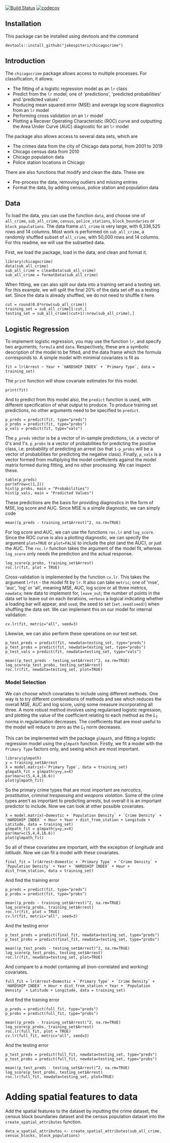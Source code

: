[![Build Status](https://travis-ci.com/jakespiteri/chicagocrime.svg?branch=master)](https://travis-ci.com/jakespiteri/chicagocrime)  [![codecov](https://codecov.io/gh/jakespiteri/chicagocrime/branch/master/graph/badge.svg)](https://codecov.io/gh/jakespiteri/chicagocrime)

## Installation
This package can be installed using devtools and the command
```{r}
devtools::install_github("jakespiteri/chicagocrime")
```

## Introduction

The `chicagocrime` package allows access to multiple processes. For classification, it allows:

 - The fitting of a logistic regression model as an `lr` class
 - Predict from the `lr` model; one of 'predictions', 'predicted probabilities' and 'predicted values'
 - Producing mean squared error (MSE) and average log score diagnostics from an `lr` model
 - Performing cross validation on an `lr` model
 - Plotting a Recever Operating Characteristic (ROC) curve and outputting the Area Under Curve (AUC) diagnostic for an `lr` model
 


The package also allows access to several data sets, which are

 - The crimes data from the city of Chicago data portal, from 2001 to 2019
 - Chicago census data from 2010
 - Chicago population data
 - Police station locations in Chicago
 
There are also functions that modify and clean the data. These are

 - Pre-process the data, removing outliers and missing entries
 - Format the data, by adding census, police station and population data
 
## Data
To load the data, you can use the function `data`, and choose one of `all_crime`, `sub_all_crime`, `census`, `police_stations`, `block_boundaries` or `block_populations`. The data frame `all_crime` is very large, with 6,336,525 rows and 14 columns. Most work is performed on `sub_all_crime`, a randomly shuffled subset of `all_crime`, with 50,000 rows and 14 columns. For this readme, we will use the subsetted data.

First, we load the package, load in the data, and clean and format it.
```{r, cache=TRUE}
library(chicagocrime)
data(sub_all_crime)
sub_all_crime = cleanData(sub_all_crime)
sub_all_crime = formatData(sub_all_crime)
```
When fitting, we can also split our data into a training set and a testing set. For this example, we will split the final 20% of the data set off as a testing set. Since the data is already shuffled, we do not need to shuffle it here.
```{r}
cut = round(0.8*nrow(sub_all_crime))
training_set = sub_all_crime[1:cut,]
testing_set = sub_all_crime[(cut+1):nrow(sub_all_crime),]
```
## Logistic Regression
To implement logistic regression, you may use the function `lr`, and specify two arguments; `formula` and `data`. Respectively, these are a symbolic description of the model to be fitted, and the data frame which the formula corresponds to. A simple model with minimial covariates is fit as
```{r}
fit = lr(Arrest ~ Year + `HARDSHIP INDEX` + `Primary Type`, data = training_set)
```
The `print` function will show covariate estimates for this model.
```{r}
print(fit)
```
And to predict from this model also, the `predict` function is used, with different specification of what output to produce. To produce training set predictions, no other arguments need to be specified to `predict`.
```{r}
p_preds = predict(fit, type="preds")
p_probs = predict(fit, type="probs")
p_vals = predict(fit, type="vals")
```
The `p_preds` vector is be a vector of in-sample predictions, i.e. a vector of 0's and 1's. `p_probs` is a vector of probabilities for predicting the positive class, i.e. probability of predicting an arrest (so that `1-p_probs` will be a vector of probabilities for predicting the negative class). Finally, `p_vals` is a vector formed from multiplying the model coefficients against the model matrix formed during fitting, and no other processing. We can inspect these.
```{r}
table(p_preds)
par(mfrow=c(1,2))
hist(p_probs, main = "Probabilities")
hist(p_vals, main = "Predicted Values")
```

These predictions are the basis for providing diagnostics in the form of MSE, log score and AUC. Since MSE is a simple diagnostic, we can simply code
```{r}
mean((p_preds - training_set$Arrest)^2, na.rm=TRUE)
```
For log score and AUC, we can use the functions `roc.lr` and `log_score`. Since the ROC curve is also a plotting diagnostic, we can specify the argument `plot=TRUE` or `plot=FALSE` to include the plot (and the AUC), or just the AUC. The `roc.lr` function takes the argument of the model fit, whereas `log_score` only needs the prediction and the actual response.
```{r}
log_score(p_probs, training_set$Arrest)
roc.lr(fit, plot = TRUE)
```

Cross-validation is implemented by the function `cv.lr`. This takes the argument `lrfit` - the model fit by `lr`. It also can take `metric`; one of 'mse', 'auc', 'log' or 'all', meaning MSE, AUC, log score or all three metrics, `newdata`; new data to implement for, `leave_out`; the number of points in the data set to leave out on each iterations, `verbose` a logical indicating whether a loading bar will appear, and `seed`; the seed to set (`set.seed(seed)`) when shuffling the data set. We can implement this on our model for internal validation:
```{r}
cv.lr(fit, metric="all", seed=3)
```

Likewise, we can also perform these operations on our test set.
```{r}
p_test_preds = predict(fit, newdata=testing_set, type="preds")
p_test_probs = predict(fit, newdata=testing_set, type="probs")
p_test_vals = predict(fit, newdata=testing_set, type="vals")

mean((p_test_preds - testing_set$Arrest)^2, na.rm=TRUE)
log_score(p_test_probs, testing_set$Arrest)
roc.lr(fit, newdata=testing_set, plot=TRUE)
```

### Model Selection
We can choose which covariates to include using different methods. One way is to try different combinations of methods and see which reduces the overall MSE, AUC and log score, using some measure incorporating all three. A more robust method involves using regularised logistic regression, and plotting the value of the coefficient relating to each method as the $L_1$ norma in regularisation decreases. The coefficients that are most useful to the model will reduce to zero as the $L_1$ norm decreases.

This can be implemented with the package `glmpath`, and fitting a logistic regression model using the `glmpath` function. Firstly, we fit a model with the `Primary Type` factors only, and seeing which are most important.
```{r}
library(glmpath)
y = training_set$Arrest
X = model.matrix(~`Primary Type`, data = training_set)
glmpath_fit = glmpath(y=y,x=X)
par(mar=c(5,4,4,16.6))
plot(glmpath_fit)
```

So the primary crime types that are most important are *narcotics*, *prostitution*, *criminal trespassing* and *weapons violation*. Some of the crime types aren't as important to predicting arrests, but overall it is an important predictor to include. Now we can look at other possible covariates.
```{r}
X = model.matrix(~Domestic + `Population Density` + `Crime Density` + `HARDSHIP INDEX` + Hour + Year + dist_from_station + Longitude + Latitude, data = training_set)
glmpath_fit = glmpath(y=y,x=X)
par(mar=c(5,4,4,16.6))
plot(glmpath_fit)
```
So all of these covariates are important, with the exception of *longitude* and *latitude*. Now we can fit a model with these covariates.
```{r}
final_fit = lr(Arrest~Domestic + `Primary Type` + `Crime Density` + `Population Density` + Year + `HARDSHIP INDEX` + Hour + dist_from_station, data = training_set)
```
And find the training error
```{r}
p_preds = predict(fit, type="preds")
p_probs = predict(fit, type="probs")

mean((p_preds - training_set$Arrest)^2, na.rm=TRUE)
log_score(p_probs, training_set$Arrest)
roc.lr(fit, plot = TRUE)
cv.lr(fit, metric="all", seed=3)
```
And the testing error
```{r}
p_test_preds = predict(final_fit, newdata=testing_set, type="preds")
p_test_probs = predict(final_fit, newdata=testing_set, type="probs")

mean((p_test_preds - testing_set$Arrest)^2, na.rm=TRUE)
log_score(p_test_probs, testing_set$Arrest)
roc.lr(fit, newdata=testing_set, plot=TRUE)
```
And compare to a model containing all (non-correlated and working) covariates.
```{r}
full_fit = lr(Arrest~Domestic + `Primary Type` + `Crime Density` + `HARDSHIP INDEX` + Hour + dist_from_station + Year + `Population Density` + Latitude + Longitude, data = training_set)
```
And find the training error
```{r}
p_preds = predict(full_fit, type="preds")
p_probs = predict(full_fit, type="probs")

mean((p_preds - training_set$Arrest)^2, na.rm=TRUE)
log_score(p_probs, training_set$Arrest)
roc.lr(full_fit, plot = TRUE)
cv.lr(full_fit, metric="all", seed=3)
```
And the testing error
```{r}
p_test_preds = predict(full_fit, newdata=testing_set, type="preds")
p_test_probs = predict(full_fit, newdata=testing_set, type="probs")

mean((p_test_preds - testing_set$Arrest)^2, na.rm=TRUE)
log_score(p_test_probs, testing_set$Arrest)
roc.lr(full_fit, newdata=testing_set, plot=TRUE)
```

# Adding spatial features to data

Add the spatial features to the dataset by inputting the crime dataset, the census block boundaries dataset and the census population dataset into the `create_spatial_attributes` function.

```{r, eval = FALSE}
data_w_spatial_attributes <- create_spatial_attributes(sub_all_crime, census_blocks, block_populations)
```

